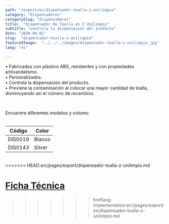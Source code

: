 ```yaml
---
path: "/export/es/dispensador-toalla-z-unilimpio"
category: "Dispensadores"
categorySlug: "dispensadores"
title:  "Dispensador de Toalla en Z Unilimpio"
subtitle: "controla la dispensación del producto"
date: "2020-04-02"
slug:  "dispensador-toalla-z-unilimpio"
featuredImage:  "../../../images/dispensador-toalla-z-unilimpio.jpg"
lang: "es"

---
```

• Fabricados con plástico ABS, resistentes y con propiedades antivandalismo.<br/>
• Personalizados.<br/>
• Controla la dispensación del producto.<br/>
• Previene la contaminación al colocar una mayor cantidad de toalla, disminuyendo así el número de recambios.<br/>

<br/>

Encuentre diferentes modelos y colores:
<br><br>
<table class="min-w-full md:min-w-0 divide-y-0 divide-gray-200">
          <thead class=" bg-white">
            <tr>
              <th scope="col" class="px-2 py-2 text-center text-xs font-medium text-white bg-primary-default  tracking-wider">
                Código
              </th>
              <th scope="col" class="px-2 py-2 text-center text-xs font-medium text-white bg-primary-lighter  tracking-wider">
                Color
              </th>
            </tr>
          </thead>
          <tbody>
            <tr class="bg-gray-100">
              <td class="px-2 py-2 whitespace-nowrap text-xs text-gray-700 text-center">
              DIS0019
              </td>
              <td class="px-2 py-2 whitespace-nowrap text-xs text-gray-700 text-center">
               Blanco
              </td>
            </tr>
            <tr class="bg-gray-300">
              <td class="px-2 py-2 whitespace-nowrap text-xs text-gray-700 text-center">
              DIS0143
              </td>
              <td class="px-2 py-2 whitespace-nowrap text-xs text-gray-700 text-center">
              Silver
              </td>
            </tr>
          </tbody>
        </table><br/>
<<<<<<< HEAD:src/pages/export/dispensador-toalla-z-unilimpio.md

 <a href="../../../files/FT-exportacion-dispensador-toalla-z.pdf" target="_blank" rel="noopener">Ficha Técnica</a>
=======
>>>>>>> hreflang-implementation:src/pages/export/es/dispensador-toalla-z-unilimpio.md
